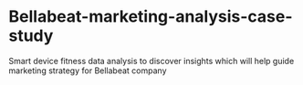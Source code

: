 # Bellabeat-marketing-analysis-case-study
Smart device fitness data analysis to discover insights which will help guide marketing strategy for Bellabeat company
